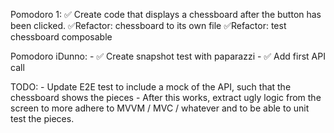 Pomodoro 1:
✅ Create code that displays a chessboard after the button has been clicked.
    ✅Refactor: chessboard to its own file
    ✅Refactor: test chessboard composable

Pomodoro iDunno:
    - ✅ Create snapshot test with paparazzi
    - ✅ Add first API call

TODO:
    - Update E2E test to include a mock of the API, such that the chessboard shows the pieces
    - After this works, extract ugly logic from the screen to more adhere to MVVM / MVC / whatever
        and to be able to unit test the pieces.